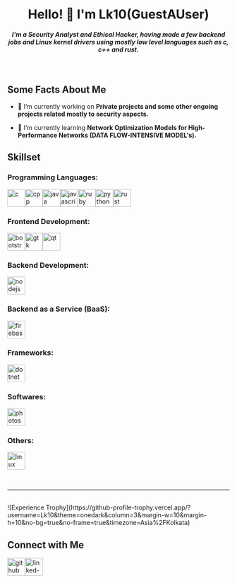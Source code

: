 <h1 align="center">Hello! 👋 I'm Lk10(GuestAUser)</h1>

<h5 align="center">I'm a Security Analyst and Ethical Hacker, having made a few backend jobs and Linux kernel drivers using mostly low level languages such as c, c++ and rust.</h5><br>

<h2 align="left">Some Facts About Me</h2>

- 🔭 I’m currently working on **Private projects and some other ongoing projects related mostly to security aspects.**

- 🌱 I’m currently learning **Network Optimization Models for High-Performance Networks (DATA FLOW-INTENSIVE MODEL's).**

<h2 align="left">Skillset</h2>

<h3 align="left">Programming Languages:</h3>

<p align='left'><img src="https://raw.githubusercontent.com/ryantusi/Github_Profile_README_Generator/main/src/images/icons/ProgrammingLanguages/c.svg" width='40' height='40' title='c'/><img src="https://raw.githubusercontent.com/ryantusi/Github_Profile_README_Generator/main/src/images/icons/ProgrammingLanguages/cpp.svg" width='40' height='40' title='cpp'/><img src="https://raw.githubusercontent.com/ryantusi/Github_Profile_README_Generator/main/src/images/icons/ProgrammingLanguages/java.svg" width='40' height='40' title='java'/><img src="https://raw.githubusercontent.com/ryantusi/Github_Profile_README_Generator/main/src/images/icons/ProgrammingLanguages/javascript.svg" width='40' height='40' title='javascript'/><img src="https://raw.githubusercontent.com/ryantusi/Github_Profile_README_Generator/main/src/images/icons/ProgrammingLanguages/ruby.svg" width='40' height='40' title='ruby'/><img src="https://raw.githubusercontent.com/ryantusi/Github_Profile_README_Generator/main/src/images/icons/ProgrammingLanguages/python.svg" width='40' height='40' title='python'/><img src="https://raw.githubusercontent.com/ryantusi/Github_Profile_README_Generator/main/src/images/icons/ProgrammingLanguages/rust.svg" width='40' height='40' title='rust'/></p>

<h3 align="left">Frontend Development:</h3>

<p align='left'><img src="https://raw.githubusercontent.com/ryantusi/Github_Profile_README_Generator/main/src/images/icons/FrontendDevelopment/bootstrap.svg" width='40' height='40' title='bootstrap'/><img src="https://raw.githubusercontent.com/ryantusi/Github_Profile_README_Generator/main/src/images/icons/FrontendDevelopment/gtk.svg" width='40' height='40' title='gtk'/><img src="https://raw.githubusercontent.com/ryantusi/Github_Profile_README_Generator/main/src/images/icons/FrontendDevelopment/qt.svg" width='40' height='40' title='qt'/></p>

<h3 align="left">Backend Development:</h3>

<p align='left'><img src="https://raw.githubusercontent.com/ryantusi/Github_Profile_README_Generator/main/src/images/icons/BackendDevelopment/nodejs.svg" width='40' height='40' title='nodejs'/></p>

<h3 align="left">Backend as a Service (BaaS):</h3>

<p align='left'><img src="https://raw.githubusercontent.com/ryantusi/Github_Profile_README_Generator/main/src/images/icons/BaaS/firebase.svg" width='40' height='40' title='firebase'/></p>

<h3 align="left">Frameworks:</h3>

<p align='left'><img src="https://raw.githubusercontent.com/ryantusi/Github_Profile_README_Generator/main/src/images/icons/Framework/dotnet.svg" width='40' height='40' title='dotnet'/></p>

<h3 align="left">Softwares:</h3>

<p align='left'><img src="https://raw.githubusercontent.com/ryantusi/Github_Profile_README_Generator/main/src/images/icons/Software/photoshop.svg" width='40' height='40' title='photoshop'/></p>

<h3 align="left">Others:</h3>

<p align='left'><img src="https://raw.githubusercontent.com/ryantusi/Github_Profile_README_Generator/main/src/images/icons/Other/linux.svg" width='40' height='40' title='linux'/></p>
<br><hr><br>
![Experience Trophy](https://github-profile-trophy.vercel.app/?username=Lk10&theme=onedark&column=3&margin-w=10&margin-h=10&no-bg=true&no-frame=true&timezone=Asia%2FKolkata)

<h2 align="left">Connect with Me</h2>

<p align='left'><a href="https://github.com/GuestAUser"><img src="https://raw.githubusercontent.com/ryantusi/Github_Profile_README_Generator/main/src/images/icons/Social/github.svg" width="40" height='40' title="github"/></a><a href="https://www.linkedin.com/in/davi-chaves-azevedo-418685231/"><img src="https://raw.githubusercontent.com/ryantusi/Github_Profile_README_Generator/main/src/images/icons/Social/linked-in-alt.svg" width="40" height='40' title="linked-in-alt"/></a></p>
